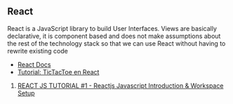 ## React

React is a JavaScript library to build User Interfaces.
Views are basically declarative, it is component based and does not make assumptions
about the rest of the technology stack so that we can use React without having to rewrite 
existing code

* [React Docs](https://facebook.github.io/react/docs/hello-world.html)
* [Tutorial: TicTacToe en React](https://facebook.github.io/react/tutorial/tutorial.html)

1. [REACT JS TUTORIAL #1 - Reactjs Javascript Introduction & Workspace Setup](https://youtu.be/MhkGQAoc7bc)
